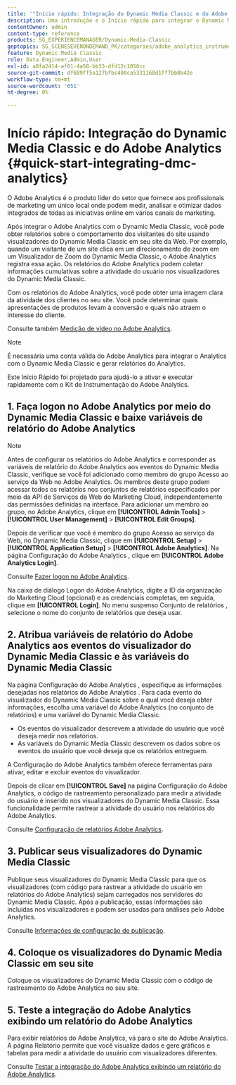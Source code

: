 ```yaml
---
title: '"Início rápido: Integração do Dynamic Media Classic e do Adobe Analytics"'
description: Uma introdução e o Início rápido para integrar o Dynamic Media Classic e o Adobe Analytics a fim de ajudar você a ativar e executar rapidamente.
contentOwner: admin
content-type: reference
products: SG_EXPERIENCEMANAGER/Dynamic-Media-Classic
geptopics: SG_SCENESEVENONDEMAND_PK/categories/adobe_analytics_instrumentation_kit
feature: Dynamic Media Classic
role: Data Engineer,Admin,User
exl-id: a8fa2414-af01-4a58-bb33-dfd12c1056cc
source-git-commit: df689ff5a127bfbc400ca5331168d1ff7bb0b42e
workflow-type: tm+mt
source-wordcount: '651'
ht-degree: 0%

---
```


# Início rápido: Integração do Dynamic Media Classic e do Adobe Analytics {#quick-start-integrating-dmc-analytics}

O Adobe Analytics é o produto líder do setor que fornece aos profissionais de marketing um único local onde podem medir, analisar e otimizar dados integrados de todas as iniciativas online em vários canais de marketing.

Após integrar o Adobe Analytics com o Dynamic Media Classic, você pode obter relatórios sobre o comportamento dos visitantes do site usando visualizadores do Dynamic Media Classic em seu site da Web. Por exemplo, quando um visitante de um site clica em um direcionamento de zoom em um Visualizador de Zoom do Dynamic Media Classic, o Adobe Analytics registra essa ação. Os relatórios do Adobe Analytics podem coletar informações cumulativas sobre a atividade do usuário nos visualizadores do Dynamic Media Classic.

Com os relatórios do Adobe Analytics, você pode obter uma imagem clara da atividade dos clientes no seu site. Você pode determinar quais apresentações de produtos levam à conversão e quais não atraem o interesse do cliente.

Consulte também [Medição de vídeo no Adobe Analytics](https://experienceleague.adobe.com/docs/media-analytics/using/media-overview.html).

>[!NOTE]
>
>É necessária uma conta válida do Adobe Analytics para integrar o Analytics com o Dynamic Media Classic e gerar relatórios do Analytics.

Este Início Rápido foi projetado para ajudá-lo a ativar e executar rapidamente com o Kit de Instrumentação do Adobe Analytics.

## 1. Faça logon no Adobe Analytics por meio do Dynamic Media Classic e baixe variáveis de relatório do Adobe Analytics

>[!NOTE]
>
>Antes de configurar os relatórios do Adobe Analytics e corresponder as variáveis de relatório do Adobe Analytics aos eventos do Dynamic Media Classic, verifique se você foi adicionado como membro do grupo Acesso ao serviço da Web no Adobe Analytics. Os membros deste grupo podem acessar todos os relatórios nos conjuntos de relatórios especificados por meio da API de Serviços da Web do Marketing Cloud, independentemente das permissões definidas na interface. Para adicionar um membro ao grupo, no Adobe Analytics, clique em **[!UICONTROL Admin Tools]** > **[!UICONTROL User Management]** > **[!UICONTROL Edit Groups]**.

Depois de verificar que você é membro do grupo Acesso ao serviço da Web, no Dynamic Media Classic, clique em **[!UICONTROL Setup]** > **[!UICONTROL Application Setup]** > **[!UICONTROL Adobe Analytics]**. Na página Configuração do Adobe Analytics , clique em **[!UICONTROL Adobe Analytics Login]**.

Consulte [Fazer logon no Adobe Analytics](log-analytics.md#log_in_to_adobe_analytics).

Na caixa de diálogo Logon do Adobe Analytics, digite a ID da organização do Marketing Cloud (opcional) e as credenciais completas, em seguida, clique em **[!UICONTROL Login]**. No menu suspenso Conjunto de relatórios , selecione o nome do conjunto de relatórios que deseja usar.

## 2. Atribua variáveis de relatório do Adobe Analytics aos eventos do visualizador do Dynamic Media Classic e às variáveis do Dynamic Media Classic

Na página Configuração do Adobe Analytics , especifique as informações desejadas nos relatórios do Adobe Analytics . Para cada evento do visualizador do Dynamic Media Classic sobre o qual você deseja obter informações, escolha uma variável do Adobe Analytics (no conjunto de relatórios) e uma variável do Dynamic Media Classic.

* Os eventos do visualizador descrevem a atividade do usuário que você deseja medir nos relatórios.
* As variáveis do Dynamic Media Classic descrevem os dados sobre os eventos do usuário que você deseja que os relatórios entreguem.

A Configuração do Adobe Analytics também oferece ferramentas para ativar, editar e excluir eventos do visualizador.

Depois de clicar em **[!UICONTROL Save]** na página Configuração do Adobe Analytics, o código de rastreamento personalizado para medir a atividade do usuário é inserido nos visualizadores do Dynamic Media Classic. Essa funcionalidade permite rastrear a atividade do usuário nos relatórios do Adobe Analytics.

Consulte [Configuração de relatórios Adobe Analytics](configuring-analytics-reports.md#configuring_adobe_analytics_reports).

## 3. Publicar seus visualizadores do Dynamic Media Classic

Publique seus visualizadores do Dynamic Media Classic para que os visualizadores (com código para rastrear a atividade do usuário em relatórios do Adobe Analytics) sejam carregados nos servidores do Dynamic Media Classic. Após a publicação, essas informações são incluídas nos visualizadores e podem ser usadas para análises pelo Adobe Analytics.

Consulte [Informações de configuração de publicação](publishing-analytics-configuration-information.md#publishing_adobe_analytics_configuration_information).

## 4. Coloque os visualizadores do Dynamic Media Classic em seu site

Coloque os visualizadores do Dynamic Media Classic com o código de rastreamento do Adobe Analytics no seu site.

## 5. Teste a integração do Adobe Analytics exibindo um relatório do Adobe Analytics

Para exibir relatórios do Adobe Analytics, vá para o site do Adobe Analytics. A página Relatório permite que você visualize dados e gere gráficos e tabelas para medir a atividade do usuário com visualizadores diferentes.

Consulte [Testar a integração do Adobe Analytics exibindo um relatório do Adobe Analytics](testing-integration-viewing-analytics-report.md#testing_the_integration_by_viewing_an_adobe_analytics_report).
